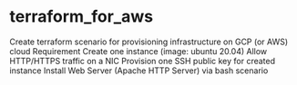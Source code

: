 # terraform_for_aws

Create terraform scenario for provisioning infrastructure on GCP (or AWS) cloud
Requirement
Create one instance (image: ubuntu 20.04)
Allow HTTP/HTTPS traffic on a NIC
Provision one SSH public key for created instance
Install Web Server (Apache HTTP Server) via bash scenario
